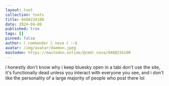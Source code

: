 ```yaml
---
layout: toot
collection: toots
title: 0408234100
date: 2024-04-08
published: true
tags: []
pinned: false
author: ⸸ commander ░ nova ⸸ :~$
avatar: /img/avatar/daemon.jpeg
mastodon: https://mastodon.online/@cmdr_nova/0408234100
---
```


i honestly don't know why i keep bluesky open in a tabi don't use the site, it's functionally dead unless you interact with everyone you see, and i don't like the personality of a large majority of people who post there lol
